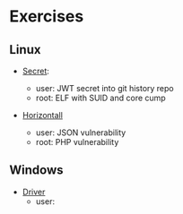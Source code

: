# Exercises

## Linux

* [Secret](secret.md):
	- user: JWT secret into git history repo
	- root: ELF with SUID and core cump

* [Horizontall](horizontall.md)
	- user: JSON vulnerability
	- root: PHP vulnerability 

## Windows

* [Driver](driver.md)
	- user: 

